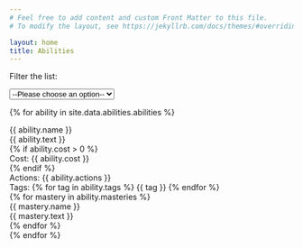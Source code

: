 ```yaml
---
# Feel free to add content and custom Front Matter to this file.
# To modify the layout, see https://jekyllrb.com/docs/themes/#overriding-theme-defaults

layout: home
title: Abilities
---
```


<script src="{{ site.baseurl }}/abilities.js" defer></script>

Filter the list:

<select name="abilities" id="abilities-select">
    <option value="">--Please choose an option--</option>
    <option value="technique">Technique</option>
    <option value="spell">Spell</option>
    <option value="heal">Heal</option>
    <option value="self">Self</option>
    <option value="target">Target</option>
    <option value="buff">Buff</option>
    <option value="debuff">DeBuff</option>
    <option value="shadow">Shadow</option>
    <option value="arcane">Arcane</option>
    <option value="cold">Cold</option>
</select>

{% for ability in site.data.abilities.abilities %}
<div class="entry">
    <div class="ability">
        <div class="ability-name">
        {{ ability.name }}
        </div>
        <div class="ability-text">
        {{ ability.text }}
        </div>
        {% if ability.cost > 0 %}
        <div>
            Cost: {{ ability.cost }}
        </div>
        {% endif %}
        <div>
            Actions: {{ ability.actions }}
        </div>
        <div class="ability-tags">
            Tags:
            {% for tag in ability.tags %}
                {{ tag }}
            {% endfor %}
        </div>
    </div>
    {% for mastery in ability.masteries %}
    <div class="mastery">
        <div class="mastery-name">
            {{ mastery.name }}
        </div>
        <div class="mastery-text">
            {{ mastery.text }}
        </div>
    </div>
    {% endfor %}
</div>
{% endfor %}
